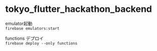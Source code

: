 # tokyo_flutter_hackathon_backend

emulator起動  
`firebase emulators:start`

functions デプロイ  
`firebase deploy --only functions`
